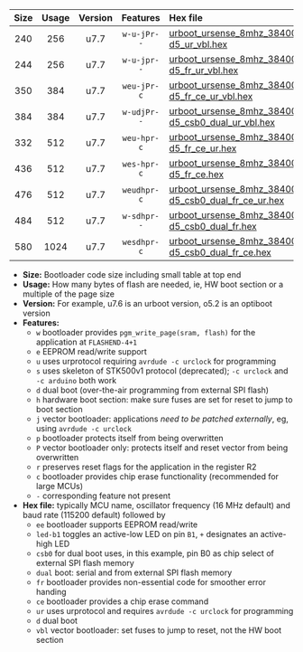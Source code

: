 |Size|Usage|Version|Features|Hex file|
|:-:|:-:|:-:|:-:|:--|
|240|256|u7.7|`w-u-jPr--`|[urboot_ursense_8mhz_38400bps_led-d5_ur_vbl.hex](https://raw.githubusercontent.com/stefanrueger/urboot.hex/main/boards/ursense/fcpu_8mhz/38400_bps/urboot_ursense_8mhz_38400bps_led-d5_ur_vbl.hex)|
|244|256|u7.7|`w-u-jpr--`|[urboot_ursense_8mhz_38400bps_led-d5_fr_ur_vbl.hex](https://raw.githubusercontent.com/stefanrueger/urboot.hex/main/boards/ursense/fcpu_8mhz/38400_bps/urboot_ursense_8mhz_38400bps_led-d5_fr_ur_vbl.hex)|
|350|384|u7.7|`weu-jPr-c`|[urboot_ursense_8mhz_38400bps_ee_led-d5_fr_ce_ur_vbl.hex](https://raw.githubusercontent.com/stefanrueger/urboot.hex/main/boards/ursense/fcpu_8mhz/38400_bps/urboot_ursense_8mhz_38400bps_ee_led-d5_fr_ce_ur_vbl.hex)|
|384|384|u7.7|`w-udjPr--`|[urboot_ursense_8mhz_38400bps_led-d5_csb0_dual_ur_vbl.hex](https://raw.githubusercontent.com/stefanrueger/urboot.hex/main/boards/ursense/fcpu_8mhz/38400_bps/urboot_ursense_8mhz_38400bps_led-d5_csb0_dual_ur_vbl.hex)|
|332|512|u7.7|`weu-hpr-c`|[urboot_ursense_8mhz_38400bps_ee_led-d5_fr_ce_ur.hex](https://raw.githubusercontent.com/stefanrueger/urboot.hex/main/boards/ursense/fcpu_8mhz/38400_bps/urboot_ursense_8mhz_38400bps_ee_led-d5_fr_ce_ur.hex)|
|436|512|u7.7|`wes-hpr-c`|[urboot_ursense_8mhz_38400bps_ee_led-d5_fr_ce.hex](https://raw.githubusercontent.com/stefanrueger/urboot.hex/main/boards/ursense/fcpu_8mhz/38400_bps/urboot_ursense_8mhz_38400bps_ee_led-d5_fr_ce.hex)|
|476|512|u7.7|`weudhpr-c`|[urboot_ursense_8mhz_38400bps_ee_led-d5_csb0_dual_fr_ce_ur.hex](https://raw.githubusercontent.com/stefanrueger/urboot.hex/main/boards/ursense/fcpu_8mhz/38400_bps/urboot_ursense_8mhz_38400bps_ee_led-d5_csb0_dual_fr_ce_ur.hex)|
|484|512|u7.7|`w-sdhpr--`|[urboot_ursense_8mhz_38400bps_led-d5_csb0_dual_fr.hex](https://raw.githubusercontent.com/stefanrueger/urboot.hex/main/boards/ursense/fcpu_8mhz/38400_bps/urboot_ursense_8mhz_38400bps_led-d5_csb0_dual_fr.hex)|
|580|1024|u7.7|`wesdhpr-c`|[urboot_ursense_8mhz_38400bps_ee_led-d5_csb0_dual_fr_ce.hex](https://raw.githubusercontent.com/stefanrueger/urboot.hex/main/boards/ursense/fcpu_8mhz/38400_bps/urboot_ursense_8mhz_38400bps_ee_led-d5_csb0_dual_fr_ce.hex)|

- **Size:** Bootloader code size including small table at top end
- **Usage:** How many bytes of flash are needed, ie, HW boot section or a multiple of the page size
- **Version:** For example, u7.6 is an urboot version, o5.2 is an optiboot version
- **Features:**
  + `w` bootloader provides `pgm_write_page(sram, flash)` for the application at `FLASHEND-4+1`
  + `e` EEPROM read/write support
  + `u` uses urprotocol requiring `avrdude -c urclock` for programming
  + `s` uses skeleton of STK500v1 protocol (deprecated); `-c urclock` and `-c arduino` both work
  + `d` dual boot (over-the-air programming from external SPI flash)
  + `h` hardware boot section: make sure fuses are set for reset to jump to boot section
  + `j` vector bootloader: applications *need to be patched externally*, eg, using `avrdude -c urclock`
  + `p` bootloader protects itself from being overwritten
  + `P` vector bootloader only: protects itself and reset vector from being overwritten
  + `r` preserves reset flags for the application in the register R2
  + `c` bootloader provides chip erase functionality (recommended for large MCUs)
  + `-` corresponding feature not present
- **Hex file:** typically MCU name, oscillator frequency (16 MHz default) and baud rate (115200 default) followed by
  + `ee` bootloader supports EEPROM read/write
  + `led-b1` toggles an active-low LED on pin `B1`, `+` designates an active-high LED
  + `csb0` for dual boot uses, in this example, pin B0 as chip select of external SPI flash memory
  + `dual` boot: serial and from external SPI flash memory
  + `fr` bootloader provides non-essential code for smoother error handing
  + `ce` bootloader provides a chip erase command
  + `ur` uses urprotocol and requires `avrdude -c urclock` for programming
  + `d` dual boot
  + `vbl` vector bootloader: set fuses to jump to reset, not the HW boot section

